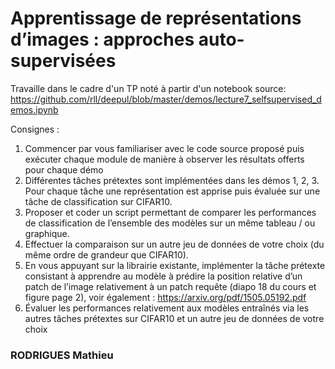 # Apprentissage de représentations d’images : approches auto-supervisées

Travaille dans le cadre d'un TP noté à partir d'un notebook source:
https://github.com/rll/deepul/blob/master/demos/lecture7_selfsupervised_demos.ipynb

Consignes :
1. Commencer par vous familiariser avec le code source proposé puis exécuter
chaque module de manière à observer les résultats offerts pour chaque démo
2. Différentes tâches prétextes sont implémentées dans les démos 1, 2, 3. Pour
chaque tâche une représentation est apprise puis évaluée sur une tâche de
classification sur CIFAR10.
3. Proposer et coder un script permettant de comparer les performances de
classification de l’ensemble des modèles sur un même tableau / ou graphique.
4. Effectuer la comparaison sur un autre jeu de données de votre choix (du
même ordre de grandeur que CIFAR10).
5. En vous appuyant sur la librairie existante, implémenter la tâche prétexte
consistant à apprendre au modèle à prédire la position relative d’un patch de
l’image relativement à un patch requête (diapo 18 du cours et figure page 2),
voir également : https://arxiv.org/pdf/1505.05192.pdf
6. Évaluer les performances relativement aux modèles entraînés via les autres
tâches prétextes sur CIFAR10 et un autre jeu de données de votre choix

### RODRIGUES Mathieu

